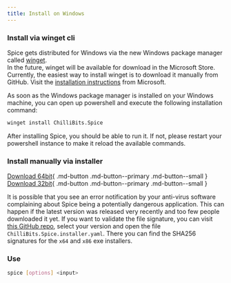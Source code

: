 ```yaml
---
title: Install on Windows
---
```


### Install via winget cli
Spice gets distributed for Windows via the new Windows package manager called [winget](https://github.com/microsoft/winget-cli). <br>
In the future, winget will be available for download in the Microsoft Store. Currently, the easiest way to install winget is to download it manually from GitHub. Visit the [installation instructions](https://github.com/microsoft/winget-cli#installing-the-client) from Microsoft.

As soon as the Windows package manager is installed on your Windows machine, you can open up powershell and execute the following installation command: <br>
```sh
winget install ChilliBits.Spice
```
After installing Spice, you should be able to run it. If not, please restart your powershell instance to make it reload the available commands.

### Install manually via installer

[Download 64bit](https://github.com/chillibits/spice/releases/latest/download/spice_x64_setup.msi){ .md-button .md-button--primary .md-button--small }
[Download 32bit](https://github.com/chillibits/spice/releases/latest/download/spice_x86_setup.msi){ .md-button .md-button--primary .md-button--small }

It is possible that you see an error notification by your anti-virus software complaining about Spice being a potentially dangerous application. This can happen if the latest version was released very recently and too few people downloaded it yet. If you want to validate the file signature, you can visit [this GitHub repo](https://github.com/microsoft/winget-pkgs/tree/master/manifests/c/ChilliBits/Spice), select your version and open the file `ChilliBits.Spice.installer.yaml`. There you can find the SHA256 signatures for the `x64` and `x86` exe installers.

### Use
```sh
spice [options] <input>
```